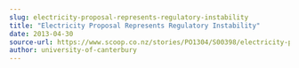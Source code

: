 ```yaml
---
slug: electricity-proposal-represents-regulatory-instability
title: "Electricity Proposal Represents Regulatory Instability"
date: 2013-04-30
source-url: https://www.scoop.co.nz/stories/PO1304/S00398/electricity-proposal-represents-regulatory-instability.htm
author: university-of-canterbury
---
```

